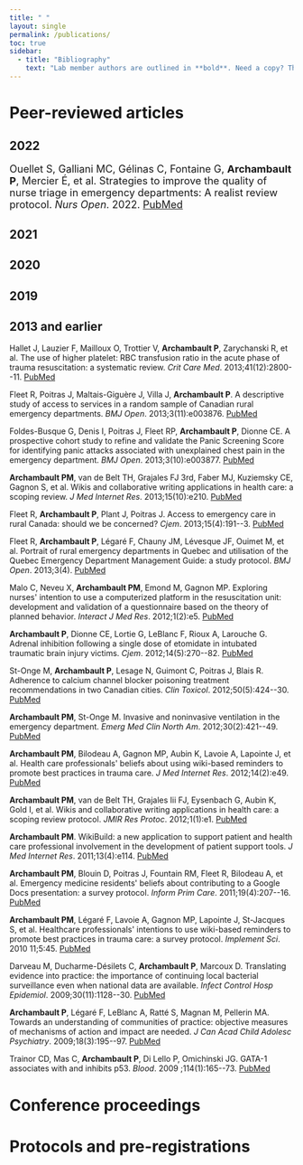 ```yaml
---
title: " "
layout: single
permalink: /publications/
toc: true
sidebar:
  - title: "Bibliography"
    text: "Lab member authors are outlined in **bold**. Need a copy? The link to each record in PubMed is provided."
---
```


# Peer-reviewed articles

## 2022
<font size="4"> 
  
Ouellet S, Galliani MC, Gélinas C, Fontaine G, **Archambault P**, Mercier É, et al. Strategies to improve the quality of nurse triage in emergency departments: A realist review protocol. *Nurs Open*. 2022. [PubMed](https://pubmed.ncbi.nlm.nih.gov/36527423/)
  
</font>   

## 2021

## 2020

## 2019

## 2013 and earlier

Hallet J, Lauzier F, Mailloux O, Trottier V, **Archambault P**, Zarychanski R, et al. The use of higher platelet: RBC transfusion ratio in the acute phase of trauma resuscitation: a systematic review. *Crit Care Med*. 2013;41(12):2800--11. [PubMed](https://pubmed.ncbi.nlm.nih.gov/23982024/)

Fleet R, Poitras J, Maltais-Giguère J, Villa J, **Archambault P**. A descriptive study of access to services in a random sample of Canadian rural emergency departments. *BMJ Open*. 2013;3(11):e003876. [PubMed](https://pubmed.ncbi.nlm.nih.gov/24285633/)

Foldes-Busque G, Denis I, Poitras J, Fleet RP, **Archambault P**, Dionne CE. A prospective cohort study to refine and validate the Panic Screening Score for identifying panic attacks associated with unexplained chest pain in the emergency department. *BMJ Open*. 2013;3(10):e003877. [PubMed](https://pubmed.ncbi.nlm.nih.gov/24163208/)

**Archambault PM**, van de Belt TH, Grajales FJ 3rd, Faber MJ, Kuziemsky CE, Gagnon S, et al. Wikis and collaborative writing applications in health care: a scoping review. *J Med Internet Res*. 2013;15(10):e210. [PubMed](https://pubmed.ncbi.nlm.nih.gov/24103318/)

Fleet R, **Archambault P**, Plant J, Poitras J. Access to emergency care in rural Canada: should we be concerned? *Cjem*. 2013;15(4):191--3. [PubMed](https://pubmed.ncbi.nlm.nih.gov/23777988/)

Fleet R, **Archambault P**, Légaré F, Chauny JM, Lévesque JF, Ouimet M, et al. Portrait of rural emergency departments in Quebec and utilisation of the Quebec Emergency Department Management Guide: a study protocol. *BMJ Open*. 2013;3(4). [PubMed](https://pubmed.ncbi.nlm.nih.gov/23633423/)

Malo C, Neveu X, **Archambault PM**, Emond M, Gagnon MP. Exploring nurses' intention to use a computerized platform in the resuscitation unit: development and validation of a questionnaire based on the theory of planned behavior. *Interact J Med Res*. 2012;1(2):e5. [PubMed](https://pubmed.ncbi.nlm.nih.gov/23611903/)

**Archambault P**, Dionne CE, Lortie G, LeBlanc F, Rioux A, Larouche G. Adrenal inhibition following a single dose of etomidate in intubated traumatic brain injury victims. *Cjem*. 2012;14(5):270--82. [PubMed](https://pubmed.ncbi.nlm.nih.gov/22967694/)

St-Onge M, **Archambault P**, Lesage N, Guimont C, Poitras J, Blais R. Adherence to calcium channel blocker poisoning treatment recommendations in two Canadian cities. *Clin Toxicol*. 2012;50(5):424--30. [PubMed](https://pubmed.ncbi.nlm.nih.gov/22578114/)

**Archambault PM**, St-Onge M. Invasive and noninvasive ventilation in the emergency department. *Emerg Med Clin North Am*. 2012;30(2):421--49. [PubMed](https://pubmed.ncbi.nlm.nih.gov/22487113/)

**Archambault PM**, Bilodeau A, Gagnon MP, Aubin K, Lavoie A, Lapointe J, et al. Health care professionals' beliefs about using wiki-based reminders to promote best practices in trauma care. *J Med Internet Res*. 2012;14(2):e49. [PubMed](https://pubmed.ncbi.nlm.nih.gov/22515985/)

**Archambault PM**, van de Belt TH, Grajales Iii FJ, Eysenbach G, Aubin K, Gold I, et al. Wikis and collaborative writing applications in health care: a scoping review protocol. *JMIR Res Protoc*. 2012;1(1):e1. [PubMed](https://pubmed.ncbi.nlm.nih.gov/23612481/)

**Archambault PM**. WikiBuild: a new application to support patient and health care professional involvement in the development of patient support tools. *J Med Internet Res*. 2011;13(4):e114. [PubMed](https://pubmed.ncbi.nlm.nih.gov/22155746/)

**Archambault PM**, Blouin D, Poitras J, Fountain RM, Fleet R, Bilodeau A, et al. Emergency medicine residents' beliefs about contributing to a Google Docs presentation: a survey protocol. *Inform Prim Care*. 2011;19(4):207--16. [PubMed](https://pubmed.ncbi.nlm.nih.gov/22828575/)

**Archambault PM**, Légaré F, Lavoie A, Gagnon MP, Lapointe J, St-Jacques S, et al. Healthcare professionals' intentions to use wiki-based reminders to promote best practices in trauma care: a survey protocol. *Implement Sci*. 2010 11;5:45. [PubMed](https://pubmed.ncbi.nlm.nih.gov/20540775/)

Darveau M, Ducharme-Désilets C, **Archambault P**, Marcoux D. Translating evidence into practice: the importance of continuing local bacterial surveillance even when national data are available. *Infect Control Hosp Epidemiol*. 2009;30(11):1128--30. [PubMed](https://pubmed.ncbi.nlm.nih.gov/19811102/)

**Archambault P**, Légaré F, LeBlanc A, Ratté S, Magnan M, Pellerin MA. Towards an understanding of communities of practice: objective measures of mechanisms of action and impact are needed. *J Can Acad Child Adolesc Psychiatry*. 2009;18(3):195--97. [PubMed](https://pubmed.ncbi.nlm.nih.gov/19718417/)

Trainor CD, Mas C, **Archambault P**, Di Lello P, Omichinski JG. GATA-1 associates with and inhibits p53. *Blood*. 2009 ;114(1):165--73. [PubMed](https://pubmed.ncbi.nlm.nih.gov/19411634/)

# Conference proceedings

# Protocols and pre-registrations

